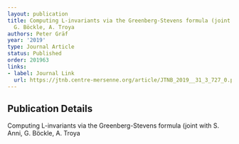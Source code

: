 ```yaml
---
layout: publication
title: Computing L-invariants via the Greenberg-Stevens formula (joint with S. Anni,
  G. Böckle, A. Troya
authors: Peter Gräf
year: '2019'
type: Journal Article
status: Published
order: 201963
links:
- label: Journal Link
  url: https://jtnb.centre-mersenne.org/article/JTNB_2019__31_3_727_0.pdf
---
```


## Publication Details

Computing L-invariants via the Greenberg-Stevens formula (joint with S. Anni, G. Böckle, A. Troya

